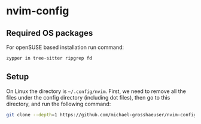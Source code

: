 # nvim-config


## Required OS packages

For openSUSE based installation run command:
```bash
zypper in tree-sitter ripgrep fd
```

## Setup

On Linux the directory is `~/.config/nvim`.
First, we need to remove all the files under the config directory (including dot files),
then go to this directory, and run the following command:

```bash
git clone --depth=1 https://github.com/michael-grosshaeuser/nvim-config.git .
```

